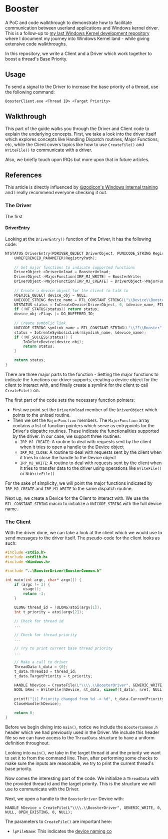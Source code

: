 # Booster

A PoC and code walkthrough to demonstrate how to facilitate communication between userland applications and Windows kernel driver. This is a follow-up to [my last Windows Kernel development repository](https://github.com/whokilleddb/HelloWorldDriver) where I document my journey into Windows Kernel land - while giving extensive code walkthroughs. 

In this repository, we write a Client and a Driver which work together to boost a thread's Base Priority. 

## Usage

To send a signal to the Driver to increase the base priority of a thread, use the following command:

```
BoosterClient.exe <Thread ID> <Target Priority>
```

## Walkthrough

This part of the guide walks you through the Driver and Client code to explain the underlying concepts. First, we take a look into the driver itself which explores concepts like Handling Dispatch routines, Major Functions, etc, while the Client covers topics like how to use `CreateFile()` and `WriteFile()` to communicate with a driver. 

Also, we briefly touch upon IRQs but more upon that in future articles. 

## References

This article is directly influenced by [@zodicon's Windows Internal training](https://training.trainsec.net/view/courses/windows-kernel-programming-1) and I really recommend everyone checking it out.  

### The Driver

The first 

#### DriverEntry

Looking at the `DriverEntry()` function of the Driver, it has the following code:
```c
NTSTATUS DriverEntry(PDRIVER_OBJECT DriverObject, PUNICODE_STRING RegistryPath) {
	UNREFERENCED_PARAMETER(RegistryPath);
	
	// Set major functions to indicate supported functions
	DriverObject->DriverUnload = BoosterUnload;
	DriverObject->MajorFunction[IRP_MJ_WRITE] = BoosterWrite;
	DriverObject->MajorFunction[IRP_MJ_CREATE] = DriverObject->MajorFunction[IRP_MJ_CLOSE] = BoosterCreateClose;
	
	// Create a device object for the client to talk to
	PDEVICE_OBJECT device_obj = NULL;
	UNICODE_STRING device_name = RTL_CONSTANT_STRING(L"\\Device\\Booster");
	NTSTATUS status = IoCreateDevice(DriverObject, 0, &device_name,	FILE_DEVICE_UNKNOWN, 0,	FALSE, &device_obj);
	if (!NT_STATUS(status))	return status;
	device_obj->Flags |= DO_BUFFERED_IO;
	
	// Create symbolic link
	UNICODE_STRING symlink_name = RTL_CONSTANT_STRING(L"\\??\\Booster");
	status = IoCreateSymbolicLink(&symlink_name, &device_name);
	if (!NT_SUCCESS(status)) {
		IoDeleteDevice(device_obj);
		return status;
	}

	return status;
}
```

There are three major parts to the function - Setting the major functions to indicate the functions our driver supports, creating a device object for the client to interact with, and finally create a symlink for the client to call `CreateFile()` on. 

The first part of the code sets the necessary function pointers:
 - First we point set the `DriverUnload` member of the `DriverObject` which points to the unload routine.
 - Then we set the `MajorFunction` members. The `MajorFunction` array contains a list of function pointers which serve as entrypoints for the Driver's dispathc routines. These indicate the functionalities supported by the driver. In our case, we support three routines:
	- `IRP_MJ_CREATE`: A routine to deal with requests sent by the client when it tries to open a handle to the Device object 
	- `IRP_MJ_CLOSE`: A routine to deal with requests sent by the client when it tries to close the handle to the Device object 
	- `IRP_MJ_WRITE`: A routine to deal with requests sent by the client when it tries to transfer data to the driver using operations like `WriteFile()` or `NtWriteFile()`

For the sake of simplicity, we will point the major functions indicated by `IRP_MJ_CREATE` and `IRP_MJ_WRITE` to the same dispatch routine. 

Next up, we create a Device for the Client to interact with. We use the `RTL_CONSTANT_STRING` macro to initialize a `UNICODE_STRING` with the full device name. 

### The Client

With the driver done, we can take a look at the client which we would use to send messages to the driver itself. The pseudo-code for the client looks as such:

```c
#include <stdio.h>
#include <stdlib.h>
#include <Windows.h>

#include "..\BoosterDriver\BoosterCommon.h"

int main(int argc, char* argv[]) {
	if (argc != 3) {
		usage();
		return -1;
	}

	ULONG thread_id = (ULONG)atoi(argv[1]);
	int t_priority = atoi(argv[2]);

	// Check for thread id
    ...

	// Check for thread priority
    ...

	// Try to print current base thread priority
	...

	// Make a call to driver
	ThreadData t_data = {0};
	t_data.ThreadId = thread_id;
	t_data.TargetPriority = t_priority;

	HANDLE hDevice = CreateFile(L"\\\\.\\BoosterDriver", GENERIC_WRITE, 0, NULL, OPEN_EXISTING, 0, NULL);
	BOOL bRes = WriteFile(hDevice, &t_data, sizeof(t_data), &ret, NULL); 
	
	printf("[i] Priority changed from %d -> %d", t_data.CurrentPriority, t_data.TargetPriority);
	CloseHandle(hDevice);

	return 0;
}
```

Before we begin diving into `main()`, notice we include the `BoosterCommon.h` header which we had previously used in the Driver. We include this header file so we can have access to the `ThreadData` structure to have a uniform definition throughout. 

Looking into `main()`, we take in the target thread id and the priority we want to set it to from the command line. Then, after performing some checks to make sure the inputs are reasonable, we try to print the current thread's base priority.

Now comes the interesting part of the code. We initialize a `ThreadData` with the provided thread id and the target priority. This is the structure we will use to communicate with the Driver. 

Next, we open a handle to the `BoosterDriver` Device with:
```
HANDLE hDevice = CreateFile(L"\\\\.\\BoosterDriver", GENERIC_WRITE, 0, NULL, OPEN_EXISTING, 0, NULL);
```

The parameters to `CreateFile()` are important here:
- `lpFileName`: This indicates the [device naming co](https://learn.microsoft.com/en-us/windows/win32/fileio/defining-an-ms-dos-device-name)